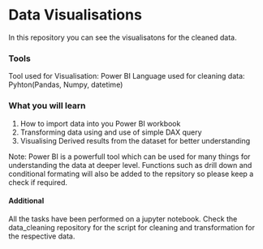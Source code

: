 # Data Visualisations

In this repository you can see the visualisatons for the cleaned data.

### Tools
Tool used for Visualisation: Power BI
Language used for cleaning data: Pyhton(Pandas, Numpy, datetime)

### What you will learn

1. How to import data into you Power BI workbook
2. Transforming data using and use of simple DAX query
3. Visualising Derived results from the dataset for better understanding

Note: Power BI is a powerfull tool which can be used for many things for understanding the data at deeper level. Functions such as drill down and conditional formating will also be added to the repsitory so please keep a check if required.

#### Additional

All the tasks have been performed on a jupyter notebook.
Check the data_cleaning repository for the script for cleaning and transformation for the respective data.
